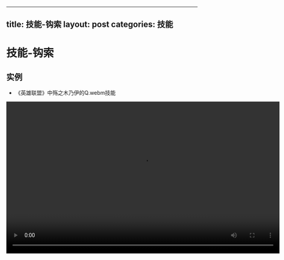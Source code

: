 
---
title: 技能-钩索
layout: post
categories: 技能
---
# 技能-钩索


## 实例

- 《英雄联盟》中殇之木乃伊的Q.webm技能

<video width="720" height="400" controls>
    <source src="{{ site.url }}/videos/钩索-殇之木乃伊-阿姆姆-Q.webm" type="video/webm">
</video>
